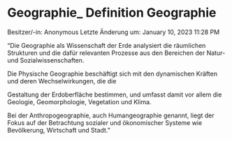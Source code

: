 # Geographie_ Definition Geographie

Besitzer/-in: Anonymous
Letzte Änderung um: January 10, 2023 11:28 PM

“Die Geographie als Wissenschaft der Erde analysiert die räumlichen Strukturen und die dafür relevanten Prozesse aus den Bereichen der Natur- und Sozialwissenschaften.

Die Physische Geographie beschäftigt sich mit den dynamischen Kräften und deren Wechselwirkungen, die die

Gestaltung der Erdoberfläche bestimmen, und umfasst damit vor allem die Geologie, Geomorphologie, Vegetation und Klima.

Bei der Anthropogeographie, auch Humangeographie genannt, liegt der Fokus auf der Betrachtung sozialer und ökonomischer Systeme wie Bevölkerung, Wirtschaft und Stadt.”